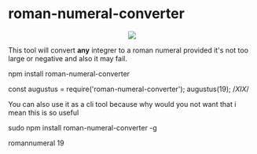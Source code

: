 # roman-numeral-converter

<center><img src="http://i.imgur.com/j1Zs8ad.gif"></center>

This tool will convert **any** integrer to a roman numeral provided it's not too large or negative and also it may fail.

  npm install roman-numeral-converter
  
  const augustus = require('roman-numeral-converter');
  augustus(19); /*XIX*/
  
You can also use it as a cli tool because why would you not want that i mean this is so useful

  sudo npm install roman-numeral-converter -g
  
  romannumeral 19
